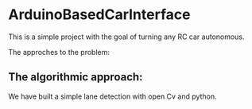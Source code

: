 # ArduinoBasedCarInterface
This is a simple project with the
goal of turning any RC car autonomous.

The approches to the problem:
## The algorithmic approach:
We have built a simple lane detection with open Cv 
and python.

